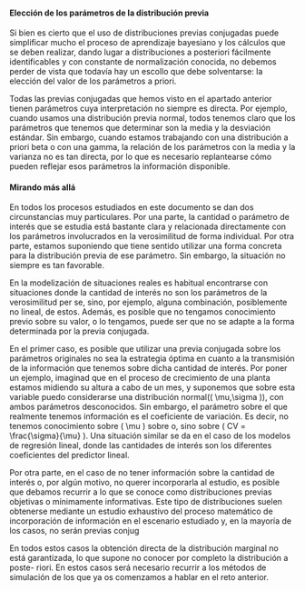 ####  Elección de los parámetros de la distribución previa

Si bien es cierto que el uso de distribuciones previas conjugadas puede simplificar mucho el proceso de aprendizaje bayesiano y los cálculos que se deben realizar, dando lugar a distribuciones a posteriori fácilmente identificables y con constante de normalización conocida, no debemos perder de vista que todavía hay un escollo que debe solventarse: la elección del valor de los parámetros a priori.

Todas las previas conjugadas que hemos visto en el apartado anterior tienen parámetros cuya interpretación no siempre es directa. Por ejemplo, cuando usamos una distribución previa normal, todos tenemos claro que los parámetros que tenemos que determinar son la media y la desviación estándar. Sin embargo, cuando estamos trabajando con una distribución a priori beta o con una gamma, la relación de los parámetros con la media y la varianza no es tan directa, por lo que es necesario replantearse cómo pueden reflejar esos parámetros la información disponible.

#### Mirando más allá

En todos los procesos estudiados en este documento se dan dos circunstancias muy particulares. Por una parte, la cantidad o parámetro de interés que se estudia está bastante clara y relacionada directamente con los parámetros involucrados en la verosimilitud de forma individual. Por otra parte, estamos suponiendo que tiene sentido utilizar una forma concreta para la distribución previa de ese parámetro. Sin embargo, la situación no siempre es tan favorable.

En la modelización de situaciones reales es habitual encontrarse con situaciones donde la cantidad de interés no son los parámetros de la verosimilitud per se, sino, por ejemplo, alguna combinación, posiblemente no lineal, de estos. Además, es posible que no tengamos conocimiento previo sobre su valor, o lo tengamos, puede ser que no se adapte a la forma determinada por la previa conjugada.

En el primer caso, es posible que utilizar una previa conjugada sobre los parámetros originales no sea la estrategia óptima en cuanto a la transmisión de la información que tenemos sobre dicha cantidad de interés. Por poner un ejemplo, imaginad que en el proceso de crecimiento de una planta estamos midiendo su altura a cabo de un mes, y suponemos que sobre esta variable puedo considerarse una distribución normal(\( \mu,\sigma \)), con ambos parámetros desconocidos. Sin embargo, el parámetro sobre el que realmente tenemos información es el coeficiente de variación. Es decir, no tenemos conocimiento sobre \( \mu \) sobre o, sino sobre \( CV = \frac{\sigma}{\mu} \). Una situación similar se da en el caso de los modelos de regresión lineal, donde las cantidades de interés son los diferentes coeficientes del predictor lineal.

Por otra parte, en el caso de no tener información sobre la cantidad de interés o, por algún motivo, no querer incorporarla al estudio, es posible que debamos recurrir a lo que se conoce como distribuciones previas objetivas o mínimamente informativas. Este tipo de distribuciones suelen obtenerse mediante un estudio exhaustivo del proceso matemático de incorporación de información en el escenario estudiado y, en la mayoría de los casos, no serán previas conjug

En todos estos casos la obtención directa de la distribución marginal no está garantizada, lo que supone no conocer por completo la distribución a poste- riori. En estos casos será necesario recurrir a los métodos de simulación de los que ya os comenzamos a hablar en el reto anterior.